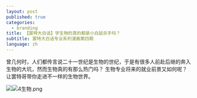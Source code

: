 ```yaml
---
layout: post
published: true
categories:
  - branding
title: 【罢特大白话】学生物的真的都是小白鼠杀手吗？
subtitle: 罢特大白话专业系列漫画第四期
language: zh
---
```

曾几何时，人们都传言说二十一世纪是生物的世纪，于是有很多人前赴后继的奔入生物的大坑，然而生物真的有那么热门吗？
生物专业将来的就业前景又如何呢？让罢特哥带你走进不一样的生物世界。

![]({{site.baseurl}}/image/4%E7%94%9F%E7%89%A9.png)![4生物.png]({{site.baseurl}}/image/4生物.png)
